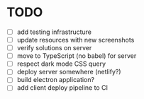 # TODO

-   [ ] add testing infrastructure
-   [ ] update resources with new screenshots
-   [ ] verify solutions on server
-   [ ] move to TypeScript (no babel) for server
-   [ ] respect dark mode CSS query
-   [ ] deploy server somewhere (netlify?)
-   [ ] build electron application?
-   [ ] add client deploy pipeline to CI
